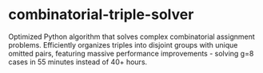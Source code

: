 # combinatorial-triple-solver
Optimized Python algorithm that solves complex combinatorial assignment problems. Efficiently organizes triples into disjoint groups with unique omitted pairs, featuring massive performance improvements - solving g=8 cases in 55 minutes instead of 40+ hours.



